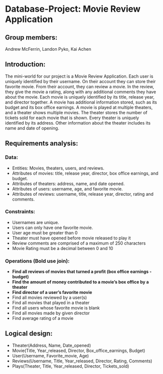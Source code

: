 # Database-Project: Movie Review Application

## Group members:
Andrew McFerrin, Landon Pyko, Kai Achen

## Introduction:
  The mini-world for our project is a Movie Review Application. Each user is uniquely identified by their username. On their account they can store their favorite movie. From their account, they can review a movie. In the review, they give the movie a rating, along with any additional comments they have about the movie. Each movie is uniquely identified by its title, release year, and director together. A movie has additional information stored, such as its budget and its box office earnings. A movie is played at multiple theaters, and a theater shows multiple movies. The theater stores the number of tickets sold for each movie that is shown. Every theater is uniquely identified by its address. Other information about the theater includes its name and date of opening.


## Requirements analysis: 
### Data:
- Entities: Movies, theaters, users, and reviews. 
- Attributes of movies: title, release year, director, box office earnings, and budget. 
- Attributes of theaters: address, name, and date opened. 
- Attributes of users: username, age, and favorite movie. 
- Attributes of reviews: username, title, release year, director, rating and comments.
### Constraints:
- Usernames are unique. 
- Users can only have one favorite movie. 
- User age must be greater than 0
- Theater must have opened before movie released to play it
- Review comments are comprised of a maximum of 250 characters
- Movie Rating must be a decimal between  0 and 10 
### Operations (Bold use join):
- **Find all reviews of movies that turned a profit (box office earnings - budget)**
- **Find the amount of money contributed to a movie’s box office by a theater**
- **Find director of a user’s favorite movie**
- Find all movies reviewed by a user(s)
- Find all movies that played in a theater
- Find all users whose favorite movie is blank
- Find all movies made by given director
- Find average rating of a movie

## Logical design:
- Theater(Address, Name, Date_opened)
- Movie(Title, Year_released, Director, Box_office_earnings, Budget)
- User(Username, Favorite_movie, Age)
- Reviews(Username, Title, Year_released, Director, Rating, Comments)
- Plays(Theater, Title, Year_released, Director, Tickets_sold)

